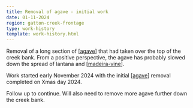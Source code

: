 ```yaml
---
title: Removal of agave - initial work
date: 01-11-2024
region: gatton-creek-frontage
type: work-history
template: work-history.html
---
```


Removal of a long section of [[agave]] that had taken over the top of the creek bank. From a positive perspective, the agave has probably slowed down the spread of lantana and [[madeira-vine]]. 

Work started early November 2024 with the initial [[agave]] removal completed on Xmas day 2024.

Follow up to continue. Will also need to remove more agave further down the creek bank.


[//begin]: # "Autogenerated link references for markdown compatibility"
[agave]: ../../plants/agave "Agave"
[madeira-vine]: ../../plants/madeira-vine "Madeira vine (Anredera cordifolia)"
[//end]: # "Autogenerated link references"